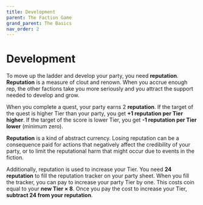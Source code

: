 ```yaml
---
title: Development
parent: The Faction Game
grand_parent: The Basics
nav_order: 2
---
```


# Development
To move up the ladder and develop your party, you need **reputation**. **Reputation** is a measure of clout and renown. When you accrue enough rep, the other factions take you more seriously and you attract the support needed to develop and grow.

When you complete a quest, your party earns 2 **reputation**. If the target of the quest is higher Tier than your party, you get **+1 reputation per Tier higher**. If the target of the score is lower Tier, you get **-1 reputation per Tier lower** (minimum zero).

**Reputation** is a kind of abstract currency. Losing reputation can be a consequence paid for actions that negatively affect the credibility of your party, or to limit the reputational harm that might occur due to events in the fiction.

Additionally, reputation is used to increase your Tier. You need **24 reputation** to fill the reputation tracker on your party sheet. When you fill the tracker, you can pay to increase your party Tier by one. This costs coin equal to your **new Tier × 8**. Once you pay the cost to increase your Tier, **subtract 24 from your reputation**.
